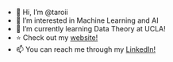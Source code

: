 - 👋 Hi, I’m @taroii
- 👀 I’m interested in Machine Learning and AI
- 🌱 I’m currently learning Data Theory at UCLA!
- :star: Check out my [website!](https://taroiyadomi.netlify.app)
- 📫 You can reach me through my [LinkedIn!](https://www.linkedin.com/in/taroiyadomi/)

<!---
taroii/taroii is a ✨ special ✨ repository because its `README.md` (this file) appears on your GitHub profile.
You can click the Preview link to take a look at your changes.
--->
